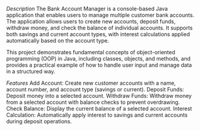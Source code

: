 *Description*
The Bank Account Manager is a console-based Java application that enables users to manage multiple customer bank accounts. The application allows users to create new accounts, deposit funds, withdraw money, and check the balance of individual accounts. It supports both savings and current account types, with interest calculations applied automatically based on the account type.

This project demonstrates fundamental concepts of object-oriented programming (OOP) in Java, including classes, objects, and methods, and provides a practical example of how to handle user input and manage data in a structured way.

*Features*
Add Account: Create new customer accounts with a name, account number, and account type (savings or current).
Deposit Funds: Deposit money into a selected account.
Withdraw Funds: Withdraw money from a selected account with balance checks to prevent overdrawing.
Check Balance: Display the current balance of a selected account.
Interest Calculation: Automatically apply interest to savings and current accounts during deposit operations.
